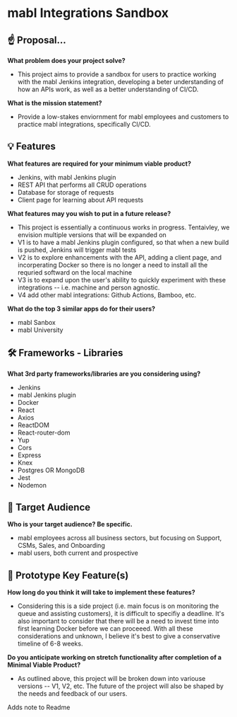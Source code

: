 # mabl Integrations Sandbox

## ☝️ Proposal...

**What problem does your project solve?**
- This project aims to provide a sandbox for users to practice working with the mabl Jenkins integration, developing a beter understanding of how an APIs work, as well as a better understanding of CI/CD. 

**What is the mission statement?**
- Provide a low-stakes enviornment for mabl employees and customers to practice mabl integrations, specifically CI/CD.   

## 💡 Features

**What features are required for your minimum viable product?**
- Jenkins, with mabl Jenkins plugin
- REST API that performs all CRUD operations
- Database for storage of requests
- Client page for learning about API requests

**What features may you wish to put in a future release?**
- This project is essentially a continuous works in progress. Tentaivley, we envision multiple versions that will be expanded on
- V1 is to have a mabl Jenkins plugin configured, so that when a new build is pushed, Jenkins will trigger mabl tests
- V2 is to explore enhancements with the API, adding a client page, and incorperating Docker so there is no longer a need to install all the requried softward on the local machine
- V3 is to expand upon the user's ability to quickly experiment with these integrations -- i.e. machine and person agnostic. 
- V4 add other mabl integrations: Github Actions, Bamboo, etc. 

**What do the top 3 similar apps do for their users?**
- mabl Sanbox 
- mabl University

## 🛠 Frameworks - Libraries

**What 3rd party frameworks/libraries are you considering using?**
- Jenkins
- mabl Jenkins plugin
- Docker
- React
- Axios
- ReactDOM
- React-router-dom
- Yup
- Cors
- Express
- Knex
- Postgres OR MongoDB
- Jest
- Nodemon

## 🎯 Target Audience

**Who is your target audience? Be specific.**
- mabl employees across all business sectors, but focusing on Support, CSMs, Sales, and Onboarding
- mabl users, both current and prospective

## 🔑 Prototype Key Feature(s)

**How long do you think it will take to implement these features?**
- Considering this is a side project (i.e. main focus is on monitoring the queue and assisting customers), it is difficult to specifiy a deadline. It's also important to consider that there will be a need to invest time into first learning Docker before we can proceeed. With all these considerations and unknown, I believe it's best to give a conservative timeline of 6-8 weeks. 

**Do you anticipate working on stretch functionality after completion of a Minimal Viable Product?**
- As outlined above, this project will be broken down into variouse versions -- V1, V2, etc. The future of the project will also be shaped by the needs and feedback of our users.  

Adds note to Readme 